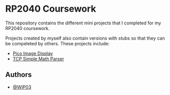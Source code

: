 
# RP2040 Coursework

This repository contains the different mini projects that I completed for my RP2040 coursework.

Projects created by myself also contain versions with stubs so that they can be compeleted by others. These projects include:

- [Pico Image Display]()
- [TCP Simple Math Parser]()
## Authors

- [@WIP03](https://github.com/WIP03)


